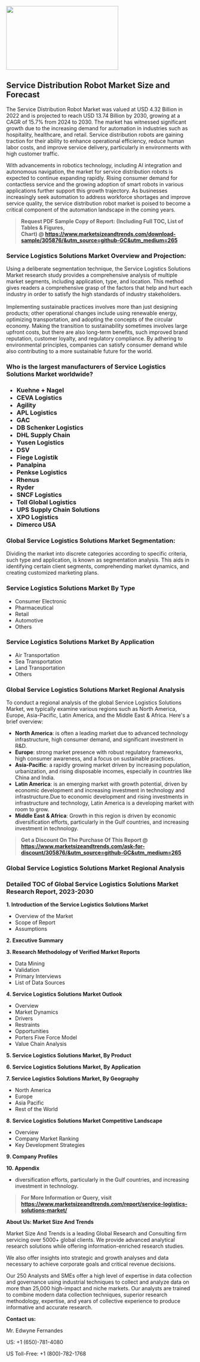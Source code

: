 <p><img class="alignnone size-medium wp-image-20088" src="https://ffe5etoiles.com/wp-content/uploads/2024/12/MST1-300x171.png" alt="" width="300" height="171" /></p><h2>Service Distribution Robot Market Size and Forecast</h2><p>The Service Distribution Robot Market was valued at USD 4.32 Billion in 2022 and is projected to reach USD 13.74 Billion by 2030, growing at a CAGR of 15.7% from 2024 to 2030. The market has witnessed significant growth due to the increasing demand for automation in industries such as hospitality, healthcare, and retail. Service distribution robots are gaining traction for their ability to enhance operational efficiency, reduce human labor costs, and improve service delivery, particularly in environments with high customer traffic.</p><p>With advancements in robotics technology, including AI integration and autonomous navigation, the market for service distribution robots is expected to continue expanding rapidly. Rising consumer demand for contactless service and the growing adoption of smart robots in various applications further support this growth trajectory. As businesses increasingly seek automation to address workforce shortages and improve service quality, the service distribution robot market is poised to become a critical component of the automation landscape in the coming years.</p></p><blockquote id="" class=""><strong>Request PDF Sample Copy of Report: (Including Full TOC, List of Tables &amp; Figures, Chart)&nbsp;@&nbsp;<strong><a href="https://www.marketsizeandtrends.com/download-sample/305876/&utm_source=github-GC&utm_medium=265" target="_blank">https://www.marketsizeandtrends.com/download-sample/305876/&utm_source=github-GC&utm_medium=265</a></strong></strong></blockquote><h3 id="" class="">Service Logistics Solutions Market&nbsp;Overview and Projection:</h3><p id="" class="">Using a deliberate segmentation technique, the Service Logistics Solutions Market research study provides a comprehensive analysis of multiple market segments, including application, type, and location. This method gives readers a comprehensive grasp of the factors that help and hurt each industry in order to satisfy the high standards of industry stakeholders. <br /> <br />Implementing sustainable practices involves more than just designing products; other operational changes include using renewable energy, optimizing transportation, and adopting the concepts of the circular economy. Making the transition to sustainability sometimes involves large upfront costs, but there are also long-term benefits, such improved brand reputation, customer loyalty, and regulatory compliance. By adhering to environmental principles, companies can satisfy consumer demand while also contributing to a more sustainable future for the world.</p><h3 id="" class="">Who is the largest manufacturers of&nbsp;Service Logistics Solutions Market worldwide?</h3><h3 class=""><p><ul><li>Kuehne + Nagel </li><li> CEVA Logistics </li><li> Agility </li><li> APL Logistics </li><li> GAC </li><li> DB Schenker Logistics </li><li> DHL Supply Chain </li><li> Yusen Logistics </li><li> DSV </li><li> Fiege Logistik </li><li> Panalpina </li><li> Penkse Logistics </li><li> Rhenus </li><li> Ryder </li><li> SNCF Logistics </li><li> Toll Global Logistics </li><li> UPS Supply Chain Solutions </li><li> XPO Logistics </li><li> Dimerco USA</li></ul></p></h3><h3 id="" class="">Global&nbsp;Service Logistics Solutions Market Segmentation:</h3><p id="" class="">Dividing the market into discrete categories according to specific criteria, such type and application, is known as segmentation analysis. This aids in identifying certain client segments, comprehending market dynamics, and creating customized marketing plans.</p><h3 id="" class="">Service Logistics Solutions Market&nbsp;By Type</h3><p><p><ul><li>Consumer Electronic</li><li> Pharmaceutical</li><li> Retail</li><li> Automotive</li><li> Others</p></li></ul></p></p><h3 id="" class="">Service Logistics Solutions Market&nbsp;By Application</h3><p class=""><p><ul><li>Air Transportation</li><li> Sea Transportation</li><li> Land Transportation</li><li> Others</li></ul></p></p><h3 id="" class="">Global Service Logistics Solutions Market Regional Analysis</h3><p id="" class="">To conduct a regional analysis of the global Service Logistics Solutions Market, we typically examine various regions such as North America, Europe, Asia-Pacific, Latin America, and the Middle East &amp; Africa. Here's a brief overview:</p><ul><li><strong>North America</strong>: is often a leading market due to advanced technology infrastructure, high consumer demand, and significant investment in R&amp;D.</li><li><strong>Europe</strong>: strong market presence with robust regulatory frameworks, high consumer awareness, and a focus on sustainable practices.</li><li><strong>Asia-Pacific</strong>: a rapidly growing market driven by increasing population, urbanization, and rising disposable incomes, especially in countries like China and India.</li><li><strong>Latin America</strong>: is an emerging market with growth potential, driven by economic development and increasing investment in technology and infrastructure.Due to economic development and rising investments in infrastructure and technology, Latin America is a developing market with room to grow.</li><li><strong>Middle East &amp; Africa</strong>: Growth in this region is driven by economic diversification efforts, particularly in the Gulf countries, and increasing investment in technology.</li></ul><blockquote id="" class=""><strong>Get a Discount On The Purchase Of This Report @ <strong><a href="https://www.marketsizeandtrends.com/ask-for-discount/305876/&utm_source=github-GC&utm_medium=265" target="_blank">https://www.marketsizeandtrends.com/ask-for-discount/305876/&utm_source=github-GC&utm_medium=265</a></strong></strong></blockquote><h3 id="" class="">Global Service Logistics Solutions Market Regional Analysis</h3><h3 id="" class="">Detailed TOC of Global Service Logistics Solutions Market Research Report, 2023-2030</h3><p id="" class=""><strong>1. Introduction of the Service Logistics Solutions Market</strong></p><ul><li>Overview of the Market</li><li>Scope of Report</li><li>Assumptions</li></ul><p id="" class=""><strong>2. Executive Summary</strong></p><p id="" class=""><strong>3. Research Methodology of Verified Market Reports</strong></p><ul><li>Data Mining</li><li>Validation</li><li>Primary Interviews</li><li>List of Data Sources</li></ul><p id="" class=""><strong>4. Service Logistics Solutions Market Outlook</strong></p><ul><li>Overview</li><li>Market Dynamics</li><li>Drivers</li><li>Restraints</li><li>Opportunities</li><li>Porters Five Force Model</li><li>Value Chain Analysis</li></ul><p id="" class=""><strong>5. Service Logistics Solutions Market, By Product</strong></p><p id="" class=""><strong>6. Service Logistics Solutions Market, By Application</strong></p><p id="" class=""><strong>7. Service Logistics Solutions Market, By Geography</strong></p><ul><li>North America</li><li>Europe</li><li>Asia Pacific</li><li>Rest of the World</li></ul><p id="" class=""><strong>8. Service Logistics Solutions Market Competitive Landscape</strong></p><ul><li>Overview</li><li>Company Market Ranking</li><li>Key Development Strategies</li></ul><p id="" class=""><strong>9. Company Profiles</strong></p><p id="" class=""><strong>10. Appendix</strong></p><ul><li>diversification efforts, particularly in the Gulf countries, and increasing investment in technology.</li></ul><blockquote id="" class=""><strong>For More Information or Query, visit <strong><strong><a href="https://www.marketsizeandtrends.com/report/service-logistics-solutions-market/" target="_blank">https://www.marketsizeandtrends.com/report/service-logistics-solutions-market/</a></strong></strong></strong></blockquote><p id="" class=""><strong>About Us: Market Size And Trends</strong></p><p id="" class="">Market Size And Trends is a leading Global Research and Consulting firm servicing over 5000+ global clients. We provide advanced analytical research solutions while offering information-enriched research studies.</p><p id="" class="">We also offer insights into strategic and growth analyses and data necessary to achieve corporate goals and critical revenue decisions.</p><p id="" class="">Our 250 Analysts and SMEs offer a high level of expertise in data collection and governance using industrial techniques to collect and analyze data on more than 25,000 high-impact and niche markets. Our analysts are trained to combine modern data collection techniques, superior research methodology, expertise, and years of collective experience to produce informative and accurate research.</p><p id="" class=""><strong>Contact us:</strong></p><p id="" class="">Mr. Edwyne Fernandes</p><p id="" class="">US: +1 (650)-781-4080</p><p id="" class="">US Toll-Free: +1 (800)-782-1768</p>
